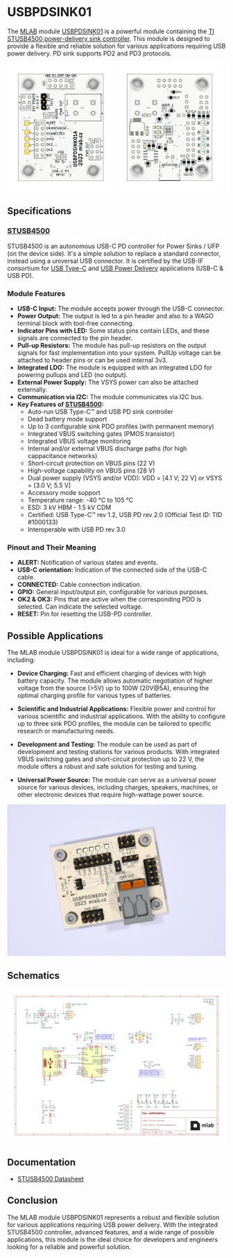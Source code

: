 # USBPDSINK01

The [MLAB](https://www.mlab.cz) module [USBPDSINK01](https://www.mlab.cz/module/USBPDSINK01) is a powerful module containing the [TI STUSB4500 power-delivery sink controller](https://www.st.com/en/interfaces-and-transceivers/stusb4500.html). This module is designed to provide a flexible and reliable solution for various applications requiring USB power delivery. PD sink supports PD2 and PD3 protocols. 

<img src="doc/gen/img/USBPDSINK01-top.png" width="49%"/> <img src="doc/gen/img/USBPDSINK01-bottom.png" width="49%"/> 

## Specifications
### [STUSB4500](https://www.st.com/en/interfaces-and-transceivers/stusb4500.html)

STUSB4500 is an autonomous USB-C PD controller for Power Sinks / UFP (on the device side). It's a simple solution to replace a standard connector, instead using a universal USB connector. It is certified by the USB-IF consortium for [USB Type-C](https://www.usb.org/usb-type-c) and [USB Power Delivery](https://www.usb.org/usb-charger-pd) applications (USB-C & USB PD).

### Module Features

- **USB-C Input:** The module accepts power through the USB-C connector.
- **Power Output:** The output is led to a pin header and also to a WAGO terminal block with tool-free connecting.
- **Indicator Pins with LED:** Some status pins contain LEDs, and these signals are connected to the pin header.
- **Pull-up Resistors:** The module has pull-up resistors on the output signals for fast implementation into your system. PullUp voltage can be attached to header pins or can be used internal 3v3.
- **Integrated LDO:** The module is equipped with an integrated LDO for powering pullups and LED (no output).
- **External Power Supply:** The VSYS power can also be attached externally.
- **Communication via I2C:** The module communicates via I2C bus.
- **Key Features of [STUSB4500](https://www.st.com/en/interfaces-and-transceivers/stusb4500.html):**
  - Auto-run USB Type-C™ and USB PD sink controller
  - Dead battery mode support
  - Up to 3 configurable sink PDO profiles (with permanent memory)
  - Integrated VBUS switching gates (PMOS transistor)
  - Integrated VBUS voltage monitoring
  - Internal and/or external VBUS discharge paths (for high cappacitance networks)
  - Short-circuit protection on VBUS pins (22 V)
  - High-voltage capability on VBUS pins (28 V)
  - Dual power supply (VSYS and/or VDD): VDD = [4.1 V; 22 V] or VSYS = [3.0 V; 5.5 V]
  - Accessory mode support
  - Temperature range: -40 °C to 105 °C
  - ESD: 3 kV HBM - 1.5 kV CDM
  - Certified: USB Type-C™ rev 1.2, USB PD rev 2.0 (Official Test ID: TID #1000133)
  - Interoperable with USB PD rev 3.0

### Pinout and Their Meaning

- **ALERT:** Notification of various states and events.
- **USB-C orientation:** Indication of the connected side of the USB-C cable.
- **CONNECTED:** Cable connection indication.
- **GPIO:** General input/output pin, configurable for various purposes.
- **OK2 & OK3:** Pins that are active when the corresponding PDO is selected. Can indicate the selected voltage.
- **RESET:** Pin for resetting the USB-PD controller.

## Possible Applications
The MLAB module USBPDSINK01 is ideal for a wide range of applications, including:

- **Device Charging:** Fast and efficient charging of devices with high battery capacity. The module allows automatic negotiation of higher voltage from the source (>5V) up to 100W (20V@5A), ensuring the optimal charging profile for various types of batteries.

- **Scientific and Industrial Applications:** Flexible power and control for various scientific and industrial applications. With the ability to configure up to three sink PDO profiles, the module can be tailored to specific research or manufacturing needs.

- **Development and Testing:** The module can be used as part of development and testing stations for various products. With integrated VBUS switching gates and short-circuit protection up to 22 V, the module offers a robust and safe solution for testing and tuning.

- **Universal Power Source:** The module can serve as a universal power source for various devices, including charges, speakers, machines, or other electronic devices that require high-wattage power source.


<p align="center">
<img src="doc/img/USBPDSINK01_render_01.png"/> 
</p>

## Schematics

[![](doc/gen/USBPDSINK01-schematic.svg)](doc/gen/USBPDSINK01-schematic.pdf)

## Documentation
- [STUSB4500 Datasheet](https://www.st.com/resource/en/datasheet/stusb4500.pdf)

## Conclusion

The MLAB module USBPDSINK01 represents a robust and flexible solution for various applications requiring USB power delivery. With the integrated STUSB4500 controller, advanced features, and a wide range of possible applications, this module is the ideal choice for developers and engineers looking for a reliable and powerful solution.
